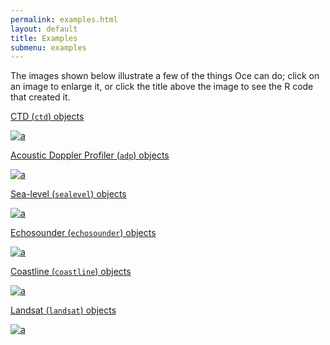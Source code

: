 ```yaml
---
permalink: examples.html
layout: default
title: Examples
submenu: examples
---
```


The images shown below illustrate a few of the things Oce can do; click on an
image to enlarge it, or click the title above the image to see the R code that
created it.

[CTD (`ctd`) objects](oce-demo-1.html)

[![a](http://dankelley.github.io/oce/oce-demo-1-thumbmail.png)](http://dankelley.github.io/oce/oce-demo-1.png)



[Acoustic Doppler Profiler (`adp`) objects](oce-demo-2.html)

[![a](http://dankelley.github.io/oce/oce-demo-2-thumbmail.png)](http://dankelley.github.io/oce/oce-demo-2.png)


[Sea-level (`sealevel`) objects](oce-demo-3.html)

[![a](http://dankelley.github.io/oce/oce-demo-3-thumbmail.png)](http://dankelley.github.io/oce/oce-demo-3.png)


[Echosounder (`echosounder`) objects](oce-demo-4.html)

[![a](http://dankelley.github.io/oce/oce-demo-4-thumbmail.png)](http://dankelley.github.io/oce/oce-demo-4.png)


[Coastline (`coastline`) objects](oce-demo-5.html)

[![a](http://dankelley.github.io/oce/oce-demo-5-thumbmail.png)](http://dankelley.github.io/oce/oce-demo-5.png)

[Landsat (`landsat`) objects](oce-demo-5.html)

[![a](http://dankelley.github.io/oce/oce-demo-6-thumbmail.png)](http://dankelley.github.io/oce/oce-demo-6.png)
